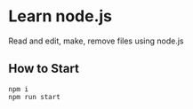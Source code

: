 # Learn node.js

Read and edit, make, remove files using node.js

## How to Start

```
npm i
npm run start
```
